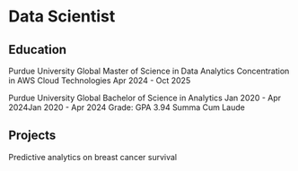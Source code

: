 # Data Scientist

## Education

Purdue University Global
Master of Science in Data Analytics
Concentration in AWS Cloud Technologies
Apr 2024 - Oct 2025

Purdue University Global
Bachelor of Science in Analytics
Jan 2020 - Apr 2024Jan 2020 - Apr 2024
Grade: GPA 3.94 Summa Cum Laude


## Projects

Predictive analytics on breast cancer survival

